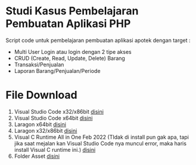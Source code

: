 # Studi Kasus Pembelajaran Pembuatan Aplikasi PHP
Script code untuk pembelajaran pembuatan aplikasi apotek dengan target :
<ul>
  <li>Multi User Login atau login dengan 2 tipe akses</li>
  <li>CRUD (Create, Read, Update, Delete) Barang</li>
  <li>Transaksi/Penjualan</li>  
  <li>Laporan Barang/Penjualan/Periode</li>  
</ul>
 
# File Download
<ol>
  <li>Visual Studio Code x32/x86bit <a href="https://bit.ly/3p8uja8">disini</a></li>
  <li>Visual Studio Code x64bit <a href="https://bit.ly/35pVLsP">disini</a></li>
  <li>Laragon x64bit <a href="https://bit.ly/3vb692E">disini</a></li>
  <li>Laragon x32/x86bit <a href="https://bit.ly/35hXRep">disini</a></li>
  <li>Visual C Runtime All in One Feb 2022 (TIdak di install pun gak apa, tapi jika saat mejalan kan Visual Studio Code nya muncul error, maka haris install Visual C runtime ini.) <a href="https://bit.ly/3IbFmqB">disini</a> </li>
  <li>Folder Asset <a href="">disini</a> </li>
</ol>
  
